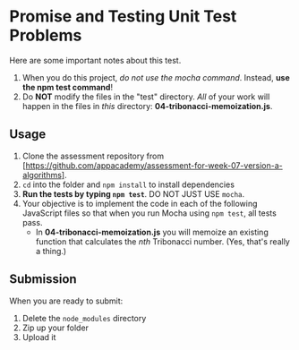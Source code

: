 # Promise and Testing Unit Test Problems

Here are some important notes about this test.

1. When you do this project, _do not use the mocha command_. Instead, **use the
   npm test command**!
2. Do **NOT** modify the files in the "test" directory. _All_ of your work will
   happen in the files in _this_ directory: **04-tribonacci-memoization.js**.

## Usage

1. Clone the assessment repository from
   [https://github.com/appacademy/assessment-for-week-07-version-a-algorithms].
2. `cd` into the folder and `npm install` to install dependencies
3. **Run the tests by typing `npm test`**. DO NOT JUST USE `mocha`.
4. Your objective is to implement the code in each of the following JavaScript
   files so that when you run Mocha using `npm test`, all tests pass.
   * In **04-tribonacci-memoization.js** you will memoize an existing function
     that calculates the _nth_ Tribonacci number. (Yes, that's really a thing.)


## Submission

When you are ready to submit:

1. Delete the `node_modules` directory
2. Zip up your folder
3. Upload it

[https://github.com/appacademy/assessment-for-week-07-version-a-algorithms]:https://github.com/appacademy/assessment-for-week-07-version-a-algorithms